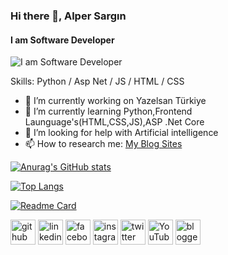 ### Hi there 👋, Alper Sargın
#### I am Software Developer
![I am Software Developer](https://media.licdn.com/dms/image/C4E03AQHQ1ePGSLFfJw/profile-displayphoto-shrink_400_400/0/1649100646442?e=1683763200&v=beta&t=YMtENpbAIM93nygqyrHuZSt12beyJTlrq81_EHxelYc)


Skills: Python / Asp Net / JS / HTML / CSS

- 🔭 I’m currently working on  Yazelsan Türkiye 
- 🌱 I’m currently learning Python,Frontend Launguage's(HTML,CSS,JS),ASP .Net Core 
- 🤔 I’m looking for help with Artificial intelligence 
- 📫 How to research me: [My Blog Sites](https://sarginalper.blogspot.com/)

[![Anurag's GitHub stats](https://github-readme-stats-brundabharadwaj.vercel.app/api?username=alpersargin42
)](https://github.com/anuraghazra/github-readme-stats)

[![Top Langs](https://github-readme-stats.vercel.app/api/top-langs/?username=alpersargin42
)](https://github.com/anuraghazra/github-readme-stats)

[![Readme Card](https://github-readme-stats.vercel.app/api/pin/?username=alpersargin42&repo=github-readme-stats
)](https://github.com/anuraghazra/github-readme-stats)

[<img src='https://cdn.jsdelivr.net/npm/simple-icons@3.0.1/icons/github.svg' alt='github' height='40'>](https://github.com/https://github.com/alpersargin42)  [<img src='https://cdn.jsdelivr.net/npm/simple-icons@3.0.1/icons/linkedin.svg' alt='linkedin' height='40'>](https://www.linkedin.com/in/https://www.linkedin.com/in/alper-sarg%C4%B1n-b14125201//)  [<img src='https://cdn.jsdelivr.net/npm/simple-icons@3.0.1/icons/facebook.svg' alt='facebook' height='40'>](https://www.facebook.com/https://www.facebook.com/aaavf)  [<img src='https://cdn.jsdelivr.net/npm/simple-icons@3.0.1/icons/instagram.svg' alt='instagram' height='40'>](https://www.instagram.com/https://www.instagram.com/alper_sargn//)  [<img src='https://cdn.jsdelivr.net/npm/simple-icons@3.0.1/icons/twitter.svg' alt='twitter' height='40'>](https://twitter.com/https://twitter.com/sargin_alper)  [<img src='https://cdn.jsdelivr.net/npm/simple-icons@3.0.1/icons/youtube.svg' alt='YouTube' height='40'>](https://www.youtube.com/channel/https://www.youtube.com/channel/UC5QR34Sko4xDc8ydMHAwKVA)  [<img src='https://cdn.jsdelivr.net/npm/simple-icons@3.0.1/icons/blogger.svg' alt='blogger' height='40'>](https://sarginalper.blogspot.com/)  


